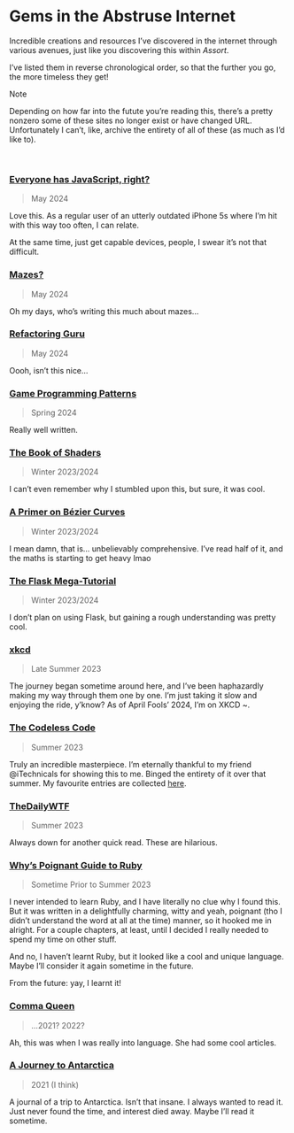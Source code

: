 # Gems in the Abstruse Internet
<!-- #SQUARK live!
| dest = dev/internet-gems
| desc = A collection of incredible creations, resources, sites and articles I’ve discovered in the internet
| style = dev
| duality = dark
| index = dev / lists
-->

Incredible creations and resources I’ve discovered in the internet through various avenues, just like you discovering this within *Assort*.

I’ve listed them in reverse chronological order, so that the further you go, the more timeless they get!

> [!Note]
> Depending on how far into the futute you’re reading this, there’s a pretty nonzero some of these sites no longer exist or have changed URL. Unfortunately I can’t, like, archive the entirety of all of these (as much as I’d like to).

<!-- #SQUARK note? -->
<!-- #SQUARK only?
There is fsr an especially poignant feeling I’m filled with when archiving these steadily ageing websites. Maybe it’s cuz I’m Gen Z, and I witnessed the internet reverse-mature from its emo teenage years to the... well, whatever the internet of today is.

I don’t know, there’s just something so nostalgic and innocent about the content-filled, cool-in-its-own-way design of the websites of the 2000s. That feeling’s especially invoked in me by *The Codeless Code* and old reddit.

That stuff’s becoming ancient history now...
     #SQUARK only. -->
<!-- #SQUARK note. -->


<br>


### [Everyone has JavaScript, right?](https://www.kryogenix.org/code/browser/everyonehasjs.html)
<!-- #SQUARK caption? -->
> May 2024
<!-- #SQUARK caption. -->

Love this. As a regular user of an utterly outdated iPhone 5s where I’m hit with this way too often, I can relate.

At the same time, just get capable devices, people, I swear it’s not that difficult.

### [Mazes?](https://www.astrolog.org/labyrnth/algrithm.htm)
<!-- #SQUARK caption? -->
> May 2024
<!-- #SQUARK caption. -->

Oh my days, who’s writing this much about mazes...

### [Refactoring Guru](https://refactoring.guru/)
<!-- #SQUARK caption? -->
> May 2024
<!-- #SQUARK caption. -->

Oooh, isn’t this nice...

### [Game Programming Patterns](https://gameprogrammingpatterns.com)
<!-- #SQUARK caption? -->
> Spring 2024
<!-- #SQUARK caption. -->

Really well written.

### [The Book of Shaders](https://thebookofshaders.com)
<!-- #SQUARK caption? -->
> Winter 2023/2024
<!-- #SQUARK caption. -->

I can’t even remember why I stumbled upon this, but sure, it was cool.

### [A Primer on Bézier Curves](https://pomax.github.io/bezierinfo)
<!-- #SQUARK caption? -->
> Winter 2023/2024
<!-- #SQUARK caption. -->

I mean damn, that is... unbelievably comprehensive. I’ve read half of it, and the maths is starting to get heavy lmao

### [The Flask Mega-Tutorial](https://blog.miguelgrinberg.com/post/the-flask-mega-tutorial-part-i-hello-world)
<!-- #SQUARK caption? -->
> Winter 2023/2024
<!-- #SQUARK caption. -->

I don’t plan on using Flask, but gaining a rough understanding was pretty cool.

### [xkcd](https://xkcd.com)
<!-- #SQUARK caption? -->
> Late Summer 2023
<!-- #SQUARK caption. -->

The journey began sometime around here, and I’ve been haphazardly making my way through them one by one. I’m just taking it slow and enjoying the ride, y’know? As of April Fools’ 2024, I’m on XKCD ~.

### [The Codeless Code](http://thecodelesscode.com/contents)
<!-- #SQUARK caption? -->
> Summer 2023
<!-- #SQUARK caption. -->

Truly an incredible masterpiece. I’m eternally thankful to my friend @iTechnicals for showing this to me. Binged the entirety of it over that summer. My favourite entries are collected [here](Codeless%20Code.md).

### [TheDailyWTF](https://thedailywtf.com/)
<!-- #SQUARK caption? -->
> Summer 2023
<!-- #SQUARK caption. -->

Always down for another quick read. These are hilarious.

### [Why’s Poignant Guide to Ruby](https://poignant.guide)
<!-- #SQUARK caption? -->
> Sometime Prior to Summer 2023
<!-- #SQUARK caption. -->

I never intended to learn Ruby, and I have literally no clue why I found this. But it was written in a delightfully charming, witty and yeah, poignant (tho I didn’t understand the word at all at the time) manner, so it hooked me in alright. For a couple chapters, at least, until I decided I really needed to spend my time on other stuff.

And no, I haven’t learnt Ruby, but it looked like a cool and unique language. Maybe I’ll consider it again sometime in the future.

From the future: yay, I learnt it!

### [Comma Queen](https://www.newyorker.com/culture/comma-queen)
<!-- #SQUARK caption? -->
> ...2021? 2022?
<!-- #SQUARK caption. -->

Ah, this was when I was really into language. She had some cool articles.

### [A Journey to Antarctica](http://mironline.org/ice-diaries-a-journey-to-antarctica/)
<!-- #SQUARK caption? -->
> 2021 (I think)
<!-- #SQUARK caption. -->

A journal of a trip to Antarctica. Isn’t that insane. I always wanted to read it. Just never found the time, and interest died away. Maybe I’ll read it sometime.


<br>
